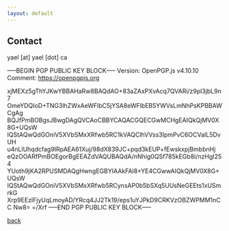 ```yaml
---
layout: default
---
```


## Contact

yael [at] yael [dot] ca

—–BEGIN PGP PUBLIC KEY BLOCK—–
Version: OpenPGP.js v4.10.10
Comment: https://openpgpjs.org

xjMEXz5gThYJKwYBBAHaRw8BAQdAO+83aZAxPXvAcq7QVARi/z9pl3jbL9n7
OmeYDQIoD+TNG3lhZWxAeWFlbC5jYSA8eWFlbEB5YWVsLmNhPsKPBBAWCgAg
BQJfPmBOBgsJBwgDAgQVCAoCBBYCAQACGQECGwMCHgEAIQkQjMV0X8G+UQsW
IQStAQwQdGOniV5XVbSMxXRfwb5RC1kVAQClhVVss3IpmPvC6OCVaIL5DvUH
u4nLlUhqdcfag9IRpAEA61Xuj/98dX839JC+pqd3kEUP+fEwskxpjBmbbnHj
eQzOOARfPmBOEgorBgEEAZdVAQUBAQdA/nNhig0QSf785kEGb8i/nzHgI254
YUoth9jKA2RPUSMDAQgHwngEGBYIAAkFAl8+YE4CGwwAIQkQjMV0X8G+UQsW
IQStAQwQdGOniV5XVbSMxXRfwb5RCynsAP0b5bSXq5UUsNeGEEts1xUSmrkG
Xrp9EEzlFjyUqLmoyAD/YRcq4JJ2Tk19/eps1uYJPkD9CRKVzOBZWPMM1nCC
Nw8=
=/Xrf
—–END PGP PUBLIC KEY BLOCK—–


[back](./)
